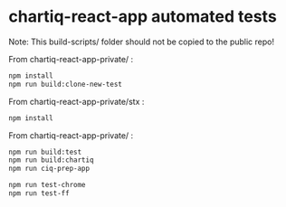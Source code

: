 # chartiq-react-app automated tests

Note: This build-scripts/ folder should not be copied to the public repo!

From chartiq-react-app-private/ :
```sh
npm install
npm run build:clone-new-test
```
From chartiq-react-app-private/stx :
```sh
npm install
```
From chartiq-react-app-private/ :
```sh
npm run build:test
npm run build:chartiq
npm run ciq-prep-app

npm run test-chrome
npm run test-ff
```
